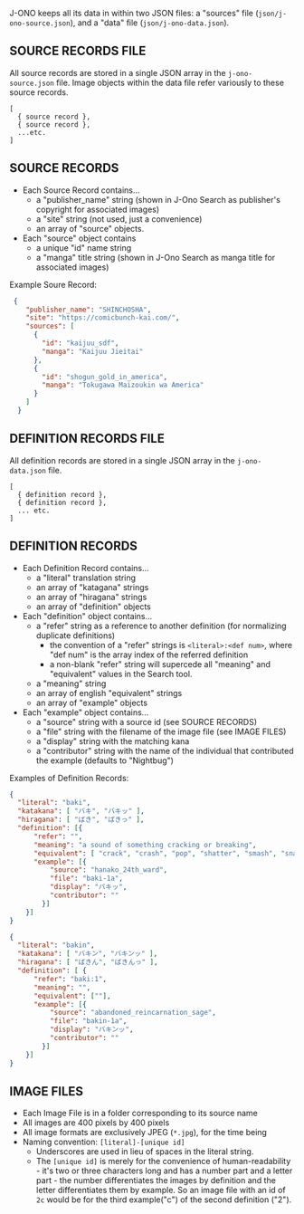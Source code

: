 J-ONO keeps all its data in within two JSON files: a "sources" file (`json/j-ono-source.json`), and a "data" file (`json/j-ono-data.json`).

## SOURCE RECORDS FILE
All source records are stored in a single JSON array in the `j-ono-source.json` file.  Image objects within the data file refer variously to these source records.

```
[
  { source record },
  { source record },
  ...etc.
]
```

## SOURCE RECORDS
* Each Source Record contains...
  * a "publisher_name" string (shown in J-Ono Search as publisher's copyright for associated images)
  * a "site" string (not used, just a convenience) 
  * an array of "source" objects.
* Each "source" object contains
  * a unique "id" name string
  * a "manga" title string (shown in J-Ono Search as manga title for associated images)

Example Soure Record:

```json
 {
    "publisher_name": "SHINCHOSHA",
    "site": "https://comicbunch-kai.com/",
    "sources": [
      {
        "id": "kaijuu_sdf",
        "manga": "Kaijuu Jieitai"
      },
      {
        "id": "shogun_gold_in_america",
        "manga": "Tokugawa Maizoukin wa America"
      }
    ]
  }
```

## DEFINITION RECORDS FILE
All definition records are stored in a single JSON array in the `j-ono-data.json` file.

```
[
  { definition record },
  { definition record },
  ... etc.
]
```

## DEFINITION RECORDS
* Each Definition Record contains...
  * a "literal" translation string
  * an array of "katagana" strings
  * an array of "hiragana" strings
  * an array of "definition" objects
* Each "definition" object contains...
  * a "refer" string as a reference to another definition (for normalizing duplicate definitions)
    * the convention of a "refer" strings is `<literal>:<def num>`, where "def num" is the array index of the referred definition
    * a non-blank "refer" string will supercede all "meaning" and "equivalent" values in the Search tool.
  * a "meaning" string
  * an array of english "equivalent" strings
  * an array of "example" objects
* Each "example" object contains...
  * a "source" string with a source id (see SOURCE RECORDS)
  * a "file" string with the filename of the image file (see IMAGE FILES)
  * a "display" string with the matching kana
  * a "contributor" string with the name of the individual that contributed the example (defaults to "Nightbug")

Examples of Definition Records:

```json
{
  "literal": "baki",
  "katakana": [ "バキ", "バキッ" ],
  "hiragana": [ "ばき", "ばきっ" ],
  "definition": [{
      "refer": "",
      "meaning": "a sound of something cracking or breaking",
      "equivalent": [ "crack", "crash", "pop", "shatter", "smash", "snap" ],
      "example": [{
          "source": "hanako_24th_ward",
          "file": "baki-1a",
          "display": "バキッ",
          "contributor": ""
        }]
    }]
}
```

```json
{
  "literal": "bakin",
  "katakana": [ "バキン", "バキンッ" ],
  "hiragana": [ "ばきん", "ばきんっ" ],
  "definition": [ {
      "refer": "baki:1",
      "meaning": "",
      "equivalent": [""],
      "example": [{
          "source": "abandoned_reincarnation_sage",
          "file": "bakin-1a",
          "display": "バキンッ",
          "contributor": ""
        }]
    }]
}
```

## IMAGE FILES
* Each Image File is in a folder corresponding to its source name
* All images are 400 pixels by 400 pixels
* All image formats are exclusively JPEG (`*.jpg`), for the time being
* Naming convention: `[literal]-[unique id]`
  * Underscores are used in lieu of spaces in the literal string.
  * The `[unique id]` is merely for the convenience of human-readability - it's two or three characters long and has a number part and a letter part - the number differentiates the images by definition and the letter differentiates them by example.  So an image file with an id of `2c` would be for the third example("c") of the second definition ("2").
